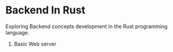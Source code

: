 # Backend In Rust

Exploring Backend concepts development in the Rust programming language.

1. Basic Web server 
